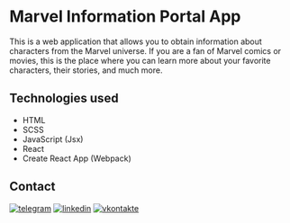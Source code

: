 # Marvel Information Portal App

This is a web application that allows you to obtain information about characters from the Marvel universe. If you are a fan of Marvel comics or movies, this is the place where you can learn more about your favorite characters, their stories, and much more.

## Technologies used

- HTML
- SCSS
- JavaScript (Jsx)
- React
- Create React App (Webpack)

## Contact

<p align="left">
	<a href="https://t.me/Delsets">
      <img alt="telegram" title="telegram" src="https://custom-icon-badges.demolab.com/badge/-Telegram-00BFFF?style=for-the-badge&logo=telegram&logoColor=white"/></a>
	<a href="https://www.linkedin.com/in/karasaev-m/">
      <img alt="linkedin" title="linkedin" src="https://custom-icon-badges.demolab.com/badge/-Linkedin-0279FF?style=for-the-badge&logo=linkedin&logoColor=white"/></a>
	<a href="https://vk.com/karasaev_m">
      <img alt="vkontakte" title="vkontakte" src="https://custom-icon-badges.demolab.com/badge/-Vkontakte-0279FF?style=for-the-badge&logo=vk&logoColor=white"/></a> 
</p>

